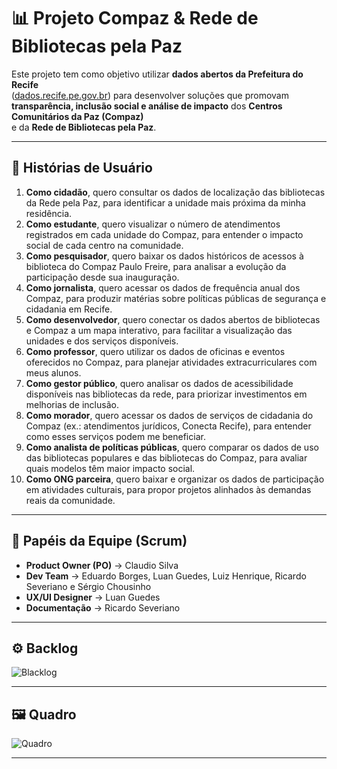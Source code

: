 # 📊 Projeto Compaz & Rede de Bibliotecas pela Paz

Este projeto tem como objetivo utilizar **dados abertos da Prefeitura do Recife**  
([dados.recife.pe.gov.br](http://dados.recife.pe.gov.br)) para desenvolver soluções que promovam  
**transparência, inclusão social e análise de impacto** dos **Centros Comunitários da Paz (Compaz)**  
e da **Rede de Bibliotecas pela Paz**.  

---

## 📖 Histórias de Usuário

1. **Como cidadão**, quero consultar os dados de localização das bibliotecas da Rede pela Paz, para identificar a unidade mais próxima da minha residência.  
2. **Como estudante**, quero visualizar o número de atendimentos registrados em cada unidade do Compaz, para entender o impacto social de cada centro na comunidade.  
3. **Como pesquisador**, quero baixar os dados históricos de acessos à biblioteca do Compaz Paulo Freire, para analisar a evolução da participação desde sua inauguração.  
4. **Como jornalista**, quero acessar os dados de frequência anual dos Compaz, para produzir matérias sobre políticas públicas de segurança e cidadania em Recife.  
5. **Como desenvolvedor**, quero conectar os dados abertos de bibliotecas e Compaz a um mapa interativo, para facilitar a visualização das unidades e dos serviços disponíveis.  
6. **Como professor**, quero utilizar os dados de oficinas e eventos oferecidos no Compaz, para planejar atividades extracurriculares com meus alunos.  
7. **Como gestor público**, quero analisar os dados de acessibilidade disponíveis nas bibliotecas da rede, para priorizar investimentos em melhorias de inclusão.  
8. **Como morador**, quero acessar os dados de serviços de cidadania do Compaz (ex.: atendimentos jurídicos, Conecta Recife), para entender como esses serviços podem me beneficiar.  
9. **Como analista de políticas públicas**, quero comparar os dados de uso das bibliotecas populares e das bibliotecas do Compaz, para avaliar quais modelos têm maior impacto social.  
10. **Como ONG parceira**, quero baixar e organizar os dados de participação em atividades culturais, para propor projetos alinhados às demandas reais da comunidade.  

---

## 👥 Papéis da Equipe (Scrum)

- **Product Owner (PO)** → Claudio Silva 
- **Dev Team** → Eduardo Borges, Luan Guedes, Luiz Henrique, Ricardo Severiano e Sérgio Chousinho  
- **UX/UI Designer** → Luan Guedes 
- **Documentação** → Ricardo Severiano
     
---

## ⚙️ Backlog

![Blacklog](https://github.com/byteric/Projeto-COMPAZ-Rede-de-Bibliotecas-pela-Paz/blob/main/img/blacklogjira.png)

---

## 🖼️ Quadro

![Quadro](https://github.com/byteric/Projeto-COMPAZ-Rede-de-Bibliotecas-pela-Paz/blob/main/img/quadrojira.png)

---
